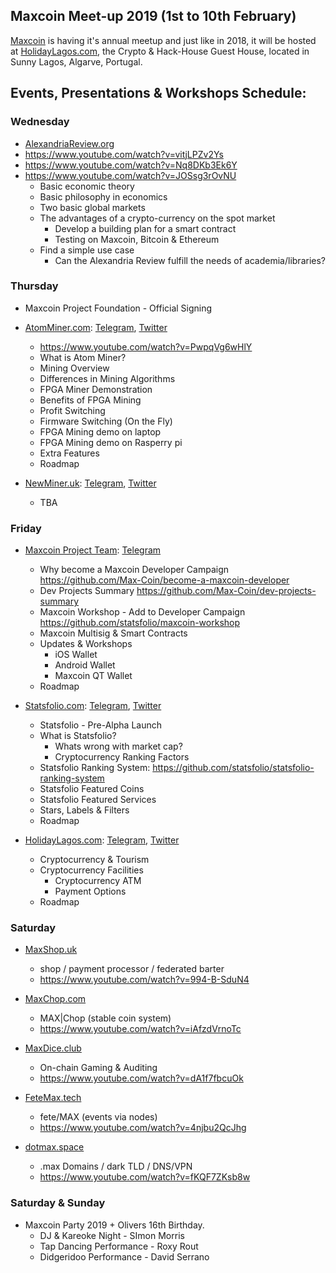 ## Maxcoin Meet-up 2019 (1st to 10th February)

[Maxcoin](https://www.maxcoinproject.org) is having it's annual meetup and just like in 2018, it will be hosted at [HolidayLagos.com](https://www.holidaylagos.com), the Crypto & Hack-House Guest House, located in Sunny Lagos, Algarve, Portugal.

## Events, Presentations & Workshops Schedule:

### Wednesday
- [AlexandriaReview.org](http://alexandriareview.org)
- https://www.youtube.com/watch?v=vitjLPZv2Ys
- https://www.youtube.com/watch?v=Nq8DKb3Ek6Y
- https://www.youtube.com/watch?v=JOSsg3rOvNU
	- Basic economic theory 
	- Basic philosophy in economics
	- Two basic global markets
	- The advantages of a crypto-currency on the spot market
		- Develop a building plan for a smart contract
		- Testing on Maxcoin, Bitcoin & Ethereum
	- Find a simple use case 
		- Can the Alexandria Review fulfill the needs of academia/libraries?

### Thursday
- Maxcoin Project Foundation - Official Signing
- [AtomMiner.com](https://atomminer.com): [Telegram](https://t.me/atomminer), [Twitter](https://twitter.com/fpgaatomminer)
	- https://www.youtube.com/watch?v=PwpqVg6wHlY
	- What is Atom Miner?
	- Mining Overview
	- Differences in Mining Algorithms
	- FPGA Miner Demonstration
	- Benefits of FPGA Mining
	- Profit Switching
	- Firmware Switching (On the Fly) 
	- FPGA Mining demo on laptop
	- FPGA Mining demo on Rasperry pi
	- Extra Features
	- Roadmap
	
- [NewMiner.uk](https://newminer.uk): [Telegram](https://t.me/newmineruk), [Twitter](https://twitter.com/newmineruk)
	- TBA

### Friday

- [Maxcoin Project Team](https://www.maxcoinproject.org/): [Telegram](https://t.me/maxcoinproject)
	- Why become a Maxcoin Developer Campaign https://github.com/Max-Coin/become-a-maxcoin-developer
	- Dev Projects Summary https://github.com/Max-Coin/dev-projects-summary
	- Maxcoin Workshop - Add to Developer Campaign https://github.com/statsfolio/maxcoin-workshop
	- Maxcoin Multisig & Smart Contracts
	- Updates & Workshops
		- iOS Wallet
		- Android Wallet
		- Maxcoin QT Wallet
	- Roadmap
		
- [Statsfolio.com](https://statsfolio.com): [Telegram](https://t.me/statsfolio), [Twitter](https://twitter.com/statsfolio)
	- Statsfolio - Pre-Alpha Launch
	- What is Statsfolio?
		- Whats wrong with market cap?
		- Cryptocurrency Ranking Factors
	- Statsfolio Ranking System: https://github.com/statsfolio/statsfolio-ranking-system
	- Statsfolio Featured Coins
	- Statsfolio Featured Services
	- Stars, Labels & Filters
	- Roadmap

- [HolidayLagos.com](https://www.holidaylagos.com): [Telegram](https://t.me/holidaylagos), [Twitter](https://twitter.com/HolidayLagos)
	- Cryptocurrency & Tourism
	- Cryptocurrency Facilities
		- Cryptocurrency ATM
		- Payment Options
	- Roadmap

### Saturday

- [MaxShop.uk](https://maxshop.uk)
	- shop / payment processor / federated barter
	- https://www.youtube.com/watch?v=994-B-SduN4

- [MaxChop.com](https://maxchop.com)
	- MAX|Chop (stable coin system)
	- https://www.youtube.com/watch?v=iAfzdVrnoTc

- [MaxDice.club](https://maxdice.club)
	- On-chain Gaming & Auditing
	- https://www.youtube.com/watch?v=dA1f7fbcuOk

- [FeteMax.tech](https://fetemax.tech)
	- fete/MAX (events via nodes)
	- https://www.youtube.com/watch?v=4njbu2QcJhg

- [dotmax.space](https://dotmap.space)
	- .max Domains / dark TLD / DNS/VPN
	- https://www.youtube.com/watch?v=fKQF7ZKsb8w

### Saturday & Sunday

- Maxcoin Party 2019 + Olivers 16th Birthday.
	- DJ & Kareoke Night - SImon Morris
	- Tap Dancing Performance - Roxy Rout
	- Didgeridoo Performance - David Serrano

